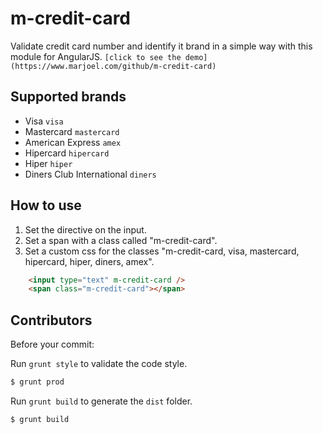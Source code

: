 # m-credit-card

Validate credit card number and identify it brand in a simple way with this module for AngularJS.
```[click to see the demo](https://www.marjoel.com/github/m-credit-card)```


## Supported brands

* Visa `visa`
* Mastercard `mastercard`
* American Express `amex`
* Hipercard  `hipercard`
* Hiper `hiper`
* Diners Club International `diners`

## How to use

1. Set the directive on the input.
2. Set a span with a class called "m-credit-card".
3. Set a custom css for the classes "m-credit-card, visa, mastercard, hipercard, hiper, diners, amex".


```html
	<input type="text" m-credit-card />
	<span class="m-credit-card"></span>
```


## Contributors

Before your commit:

Run `grunt style` to validate the code style.

```sh
$ grunt prod
```

Run `grunt build` to generate the `dist` folder.

```sh
$ grunt build
```